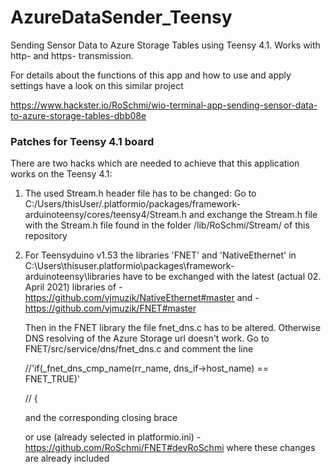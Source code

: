 # AzureDataSender_Teensy

Sending Sensor Data to Azure Storage Tables using Teensy 4.1.
Works with http- and https- transmission.

For details about the functions of this app and how to use and apply settings have a look on this similar project

https://www.hackster.io/RoSchmi/wio-terminal-app-sending-sensor-data-to-azure-storage-tables-dbb08e

### Patches for Teensy 4.1 board
There are two hacks which are needed to achieve that this application works on the Teensy 4.1:
1) The used Stream.h header file has to be changed:
   Go to C:/Users/thisUser/.platformio/packages/framework-arduinoteensy/cores/teensy4/Stream.h
   and exchange the Stream.h file with the Stream.h file found in the folder /lib/RoSchmi/Stream/ of this repository
   
2) For Teensyduino v1.53 the libraries 'FNET' and 'NativeEthernet' in C:\Users\thisuser\.platformio\packages\framework-arduinoteensy\libraries have to be exchanged with the latest (actual 02. April 2021) libraries of 
   -https://github.com/vjmuzik/NativeEthernet#master
   and -https://github.com/vjmuzik/FNET#master 
   
   Then in the FNET library the file fnet_dns.c has to be altered. Otherwise DNS resolving of the Azure Storage url doesn't work.
   Go to  FNET/src/service/dns/fnet_dns.c and comment the line
   
   //'if(_fnet_dns_cmp_name(rr_name, dns_if->host_name) == FNET_TRUE)'
   
   // {
   
   and the corresponding closing brace

   or use (already selected in platformio.ini)
   -https://github.com/RoSchmi/FNET#devRoSchmi
   where these changes are already included
   
  
